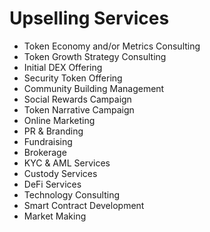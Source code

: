# Upselling Services

* Token Economy and/or Metrics Consulting
* Token Growth Strategy Consulting
* Initial DEX Offering
* Security Token Offering
* Community Building Management
* Social Rewards Campaign
* Token Narrative Campaign
* Online Marketing
* PR & Branding
* Fundraising
* Brokerage
* KYC & AML Services
* Custody Services
* DeFi Services
* Technology Consulting
* Smart Contract Development
* Market Making

